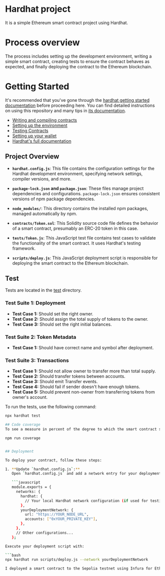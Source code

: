 # Hardhat project 
It is a simple Ethereum smart contract project using Hardhat.

# Process overview
The process includes setting up the development environment, writing 
a simple smart contract, creating tests to ensure the contract behaves 
as expected, and finally deploying the contract to the Ethereum blockchain.

# Getting Started 

It's recommended that you've gone through the [hardhat getting started documentation](https://hardhat.org/getting-started/) before proceeding here. 
You can find detailed instructions on using this repository and many tips in [its documentation](https://hardhat.org/tutorial).

- [Writing and compiling contracts](https://hardhat.org/tutorial/writing-and-compiling-contracts/)
- [Setting up the environment](https://hardhat.org/tutorial/setting-up-the-environment/)
- [Testing Contracts](https://hardhat.org/tutorial/testing-contracts/)
- [Setting up your wallet](https://hardhat.org/tutorial/boilerplate-project#how-to-use-it)
- [Hardhat's full documentation](https://hardhat.org/docs/)

## Project Overview

- **`hardhat.config.js`**: This file contains the configuration settings for the Hardhat development environment, specifying network settings, compiler versions, and more.

- **`package-lock.json` and `package.json`**: These files manage project dependencies and configurations. `package-lock.json` ensures consistent versions of npm package dependencies.

- **`node_modules/`**: This directory contains the installed npm packages, managed automatically by npm.

- **`contracts/Token.sol`**: This Solidity source code file defines the behavior of a smart contract, presumably an ERC-20 token in this case.

- **`tests/Token.js`**: This JavaScript test file contains test cases to validate the functionality of the smart contract. It uses Hardhat's testing framework.

- **`scripts/deploy.js`**: This JavaScript deployment script is responsible for deploying the smart contract to the Ethereum blockchain.


## Test
Tests are located in the [test](./test/) directory.

### Test Suite 1: Deployment

- **Test Case 1:** Should set the right owner.
- **Test Case 2:** Should assign the total supply of tokens to the owner.
- **Test Case 3:** Should set the right initial balances.

### Test Suite 2: Token Metadata

- **Test Case 1:** Should have correct name and symbol after deployment.

### Test Suite 3: Transactions

- **Test Case 1:** Should not allow owner to transfer more than total supply.
- **Test Case 2:** Should transfer tokens between accounts.
- **Test Case 3:** Should emit Transfer events.
- **Test Case 4:** Should fail if sender doesn't have enough tokens.
- **Test Case 5:** Should prevent non-owner from transferring tokens from owner's account.

To run the tests, use the following command:

```bash
npx hardhat test

## Code coverage
To see a measure in percent of the degree to which the smart contract source code is executed when a particular test suite is run, type

npm run coverage


## Deployment

To deploy your contract, follow these steps:

1. **Update `hardhat.config.js`:**
   Open `hardhat.config.js` and add a network entry for your deployment network, specifying the URL and accounts:

   ```javascript
   module.exports = {
     networks: {
       hardhat: {
         // Your local Hardhat network configuration (if used for testing)
       },
       yourDeploymentNetwork: {
         url: "https://YOUR_NODE_URL",
         accounts: ["0xYOUR_PRIVATE_KEY"],
       },
     },
     // Other configurations...
   };

Execute your deployment script with:

```bash
npx hardhat run scripts/deploy.js --network yourDeploymentNetwork

I deployed a smart contract to the Sepolia testnet using Infura for Ethereum node communication. To achieve this, I created a MetaMask account, registered for an Infura account, and obtained the necessary private keys for the deployment. Before deploying on Sopel, I sent some Sepolia ether to the address that performed the deployment. Testnet ether for Sepolia can be obtained from a faucet, a service that distributes testing-ETH for free. I use Infura Sepolia Faucet. 


